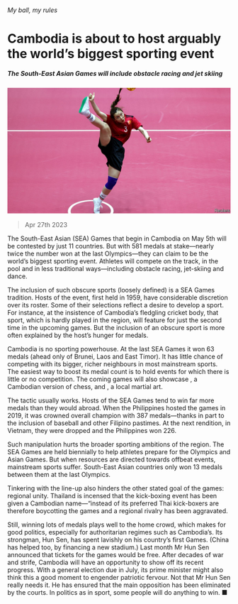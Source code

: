 ###### My ball, my rules

# Cambodia is about to host arguably the world’s biggest sporting event 

##### The South-East Asian Games will include obstacle racing and jet skiing 

![image](images/20230429_ASP001.jpg) 

> Apr 27th 2023 

The South-East Asian (SEA) Games that begin in Cambodia on May 5th will be contested by just 11 countries. But with 581 medals at stake—nearly twice the number won at the last Olympics—they can claim to be the world’s biggest sporting event. Athletes will compete on the track, in the pool and in less traditional ways—including obstacle racing, jet-skiing and dance. 

The inclusion of such obscure sports (loosely defined) is a SEA Games tradition. Hosts of the event, first held in 1959, have considerable discretion over its roster. Some of their selections reflect a desire to develop a sport. For instance, at the insistence of Cambodia’s fledgling cricket body, that sport, which is hardly played in the region, will feature for just the second time in the upcoming games. But the inclusion of an obscure sport is more often explained by the host’s hunger for medals.

Cambodia is no sporting powerhouse. At the last SEA Games it won 63 medals (ahead only of Brunei, Laos and East Timor). It has little chance of competing with its bigger, richer neighbours in most mainstream sports. The easiest way to boost its medal count is to hold events for which there is little or no competition. The coming games will also showcase , a Cambodian version of chess, and , a local martial art.

The tactic usually works. Hosts of the SEA Games tend to win far more medals than they would abroad. When the Philippines hosted the games in 2019, it was crowned overall champion with 387 medals—thanks in part to the inclusion of baseball and other Filipino pastimes. At the next rendition, in Vietnam, they were dropped and the Philippines won 226. 

Such manipulation hurts the broader sporting ambitions of the region. The SEA Games are held biennially to help athletes prepare for the Olympics and Asian Games. But when resources are directed towards offbeat events, mainstream sports suffer. South-East Asian countries only won 13 medals between them at the last Olympics.

Tinkering with the line-up also hinders the other stated goal of the games: regional unity. Thailand is incensed that the kick-boxing event has been given a Cambodian name—“instead of its preferred  Thai kick-boxers are therefore boycotting the games and a regional rivalry has been aggravated.

Still, winning lots of medals plays well to the home crowd, which makes for good politics, especially for authoritarian regimes such as Cambodia’s. Its strongman, Hun Sen, has spent lavishly on his country’s first Games. (China has helped too, by financing a new stadium.) Last month Mr Hun Sen announced that tickets for the games would be free. After decades of war and strife, Cambodia will have an opportunity to show off its recent progress. With a general election due in July, its prime minister might also think this a good moment to engender patriotic fervour. Not that Mr Hun Sen really needs it. He has ensured that the main opposition has been eliminated by the courts. In politics as in sport, some people will do anything to win. ■


